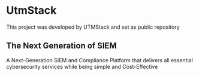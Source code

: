 # UtmStack

This project was developed by UTMStack and set as public repository

## The Next Generation of SIEM
A Next-Generation SIEM and Compliance Platform that delivers all essential cybersecurity services while being simple and Cost-Effective
